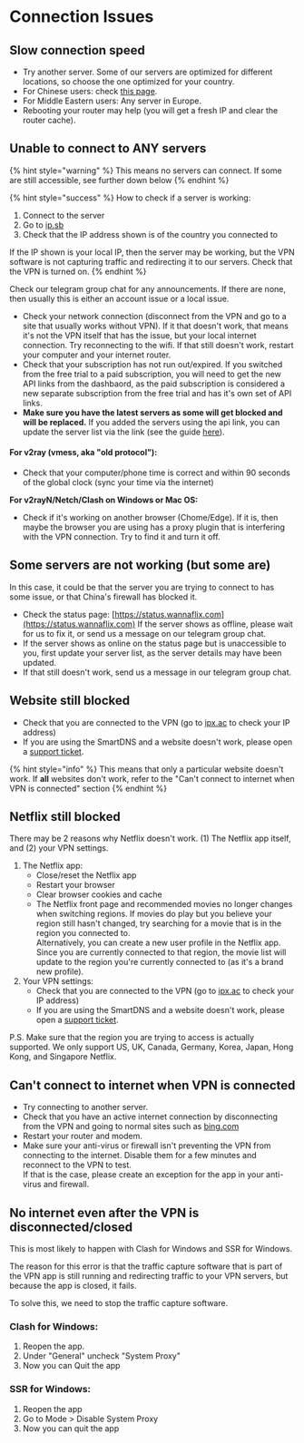 # Connection Issues

## Slow connection speed

* Try another server. Some of our servers are optimized for different locations, so choose the one optimized for your country.
* For Chinese users: check [this page](../optimizing-your-vpn.md).
* For Middle Eastern users: Any server in Europe.
* Rebooting your router may help (you will get a fresh IP and clear the router cache).

## Unable to connect to ANY servers

{% hint style="warning" %}
This means no servers can connect. If some are still accessible, see further down below
{% endhint %}

{% hint style="success" %}
How to check if a server is working:

1. Connect to the server
2. Go to [ip.sb ](https://ip.sb)
3. Check that the IP address shown is of the country you connected to

If the IP shown is your local IP, then the server may be working, but the VPN software is not capturing traffic and redirecting it to our servers. Check that the VPN is turned on.
{% endhint %}

Check our telegram group chat for any announcements. If there are none, then usually this is either an account issue or a local issue.&#x20;

* Check your network connection (disconnect from the VPN and go to a site that usually works without VPN). If it that doesn't work, that means it's not the VPN itself that has the issue, but your local internet connection. Try reconnecting to the wifi. If that still doesn't work, restart your computer and your internet router.
* Check that your subscription has not run out/expired. If you switched from the free trial to a paid subscription, you will need to get the new API links from the dashbaord, as the paid subscription is considered a new separate subscription from the free trial and has it's own set of API links.&#x20;
* &#x20;**Make sure you have the latest servers as some will get blocked and will be replaced.** If you added the servers using the api link, you can update the server list via the link (see the guide [here](../faq/updating-the-server-list.md)).&#x20;

#### For v2ray (vmess, aka "old protocol"):

* Check that your computer/phone time is correct and within 90 seconds of the global clock (sync your time via the internet)

**For v2rayN/Netch/Clash on Windows or Mac OS:**

* Check if it's working on another browser (Chome/Edge). If it is, then maybe the browser you are using has a proxy plugin that is interfering with the VPN connection. Try to find it and turn it off.

## Some servers are not working (but some are)

In this case, it could be that the server you are trying to connect to has some issue, or that China's firewall has blocked it.

* Check the status page: [https://status.wannaflix.com](https://status.wannaflix.com) If the server shows as offline, please wait for us to fix it, or send us a message on our telegram group chat.
* If the server shows as online on the status page but is unaccessible to you, first update your server list, as the server details may have been updated.&#x20;
* If that still doesn't work, send us a message in our telegram group chat.

## Website still blocked&#x20;

* Check that you are connected to the VPN (go to [ipx.ac](https://ipx.ac/) to check your IP address)
* If you are using the SmartDNS and a website doesn't work, please open a [support ticket](https://wannaflix.com/submitticket.php?step=2\&deptid=1).

{% hint style="info" %}
This means that only a particular website doesn't work. If **all** websites don't work, refer to the "Can't connect to internet when VPN is connected" section
{% endhint %}

## Netflix still blocked

There may be 2 reasons why Netflix doesn't work. (1) The Netflix app itself, and (2) your VPN settings.

1. The Netflix app:
   * Close/reset the Netflix app
   * Restart your browser
   * Clear browser cookies and cache
   * The Netflix front page and recommended movies no longer changes when switching regions. If movies do play but you believe your region still hasn't changed, try searching for a movie that is in the region you connected to. \
     Alternatively, you can create a new user profile in the Netflix app. Since you are currently connected to that region, the movie list will update to the region you're currently connected to (as it's a brand new profile).
2. Your VPN settings:
   * Check that you are connected to the VPN (go to [ipx.ac](https://ipx.ac/) to check your IP address)
   * If you are using the SmartDNS and a website doesn't work, please open a [support ticket](https://wannaflix.com/submitticket.php?step=2\&deptid=1).

P.S. Make sure that the region you are trying to access is actually supported. We only support US, UK, Canada, Germany, Korea, Japan, Hong Kong, and Singapore Netflix.

## Can't connect to internet when VPN is connected

* Try connecting to another server.
* Check that you have an active internet connection by disconnecting from the VPN and going to normal sites such as [bing.com](http://bing.com)
* Restart your router and modem.
* Make sure your anti-virus or firewall isn't preventing the VPN from connecting to the internet. Disable them for a few minutes and reconnect to the VPN to test. \
  If that is the case, please create an exception for the app in your anti-virus and firewall.

## No internet even after the VPN is disconnected/closed

This is most likely to happen with Clash for Windows and SSR for Windows.&#x20;

The reason for this error is that the traffic capture software that is part of the VPN app is still running and redirecting traffic to your VPN servers, but because the app is closed, it fails.

To solve this, we need to stop the traffic capture software.

### Clash for Windows:

1. Reopen the app.
2. Under "General" uncheck "System Proxy"
3. Now you can Quit the app

### SSR for Windows:

1. Reopen the app
2. Go to Mode > Disable System Proxy
3. Now you can quit the app
